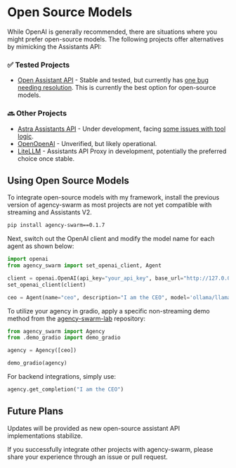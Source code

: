 # Open Source Models

While OpenAI is generally recommended, there are situations where you might prefer open-source models. The following projects offer alternatives by mimicking the Assistants API:

### ✅ Tested Projects
- [Open Assistant API](https://github.com/MLT-OSS/open-assistant-api) - Stable and tested, but currently has [one bug needing resolution](https://github.com/MLT-OSS/open-assistant-api/issues/61). This is currently the best option for open-source models.

### 🔜 Other Projects
- [Astra Assistants API](https://github.com/datastax/astra-assistants-api) - Under development, facing [some issues with tool logic](https://github.com/datastax/astra-assistants-api/issues/27).
- [OpenOpenAI](https://github.com/transitive-bullshit/OpenOpenAI) - Unverified, but likely operational.
- [LiteLLM](https://github.com/BerriAI/litellm/issues/2842) - Assistants API Proxy in development, potentially the preferred choice once stable.

## Using Open Source Models

To integrate open-source models with my framework, install the previous version of agency-swarm as most projects are not yet compatible with streaming and Assistants V2.

```bash
pip install agency-swarm==0.1.7
```

Next, switch out the OpenAI client and modify the model name for each agent as shown below:

```python
import openai
from agency_swarm import set_openai_client, Agent

client = openai.OpenAI(api_key="your_api_key", base_url="http://127.0.0.1:8000/")
set_openai_client(client)

ceo = Agent(name="ceo", description="I am the CEO", model='ollama/llama3')


```

To utilize your agency in gradio, apply a specific non-streaming demo method from the [agency-swarm-lab](https://github.com/VRSEN/agency-swarm-lab) repository:

```python
from agency_swarm import Agency
from .demo_gradio import demo_gradio

agency = Agency([ceo])

demo_gradio(agency)
```

For backend integrations, simply use:

```python
agency.get_completion("I am the CEO")
```

## Future Plans

Updates will be provided as new open-source assistant API implementations stabilize. 

If you successfully integrate other projects with agency-swarm, please share your experience through an issue or pull request.
